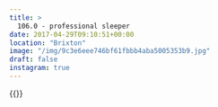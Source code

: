 ```yaml
---
title: >
  106.0 - professional sleeper
date: 2017-04-29T09:10:51+00:00
location: "Brixton"
image: "/img/9c3e6eee746bf61fbbb4aba5005353b9.jpg"
draft: false
instagram: true
---
```


{{<photo src="/img/9c3e6eee746bf61fbbb4aba5005353b9.jpg">}}
